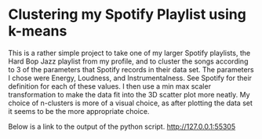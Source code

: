 # Clustering my Spotify Playlist using k-means
This is a rather simple project to take one of my larger Spotify playlists, the Hard Bop Jazz playlist from my profile, and to cluster the songs according to 3 of the parameters that Spotify records in their data set. The parameters I chose were Energy, Loudness, and Instrumentalness. See Spotify for their definition for each of these values. I then use a min max scaler transformation to make the data fit into the 3D scatter plot more neatly. My choice of n-clusters is more of a visual choice, as after plotting the data set it seems to be the more appropriate choice.

Below is a link to the output of the python script.
http://127.0.0.1:55305
